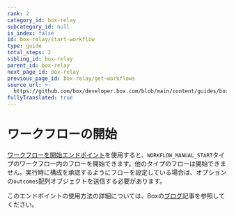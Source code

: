 ```yaml
---
rank: 2
category_id: box-relay
subcategory_id: null
is_index: false
id: box-relay/start-workflow
type: guide
total_steps: 2
sibling_id: box-relay
parent_id: box-relay
next_page_id: box-relay
previous_page_id: box-relay/get-workflows
source_url: >-
  https://github.com/box/developer.box.com/blob/main/content/guides/box-relay/start-workflow.md
fullyTranslated: true
---
```

# ワークフローの開始

[ワークフローを開始エンドポイント][start]を使用すると、`WORKFLOW_MANUAL_START`タイプのワークフロー内のフローを開始できます。他のタイプのフローは開始できません。実行時に構成を承認するようにフローを設定している場合は、オプションの`outcomes`配列オブジェクトを送信する必要があります。

<Message type="notice">

このエンドポイントの使用方法の詳細については、Boxの[ブログ][blog]記事を参照してください。

</Message>

<Samples id="post_workflows_id_start">

</Samples>

[start]: e://post-workflows-id-start

<!-- i18n-enable localize-links -->

[blog]: https://medium.com/@Box_Developers/手動開始ワークフローapiとbox-relay-64f9136f1682

<!-- i18n-disable localize-links -->